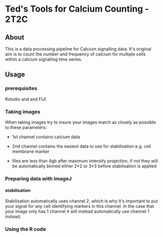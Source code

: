 # Ted's Tools for Calcium Counting - 2T2C

## About

This is a data processing pipeline for Calcium signalling data. It's original aim is to count the number and frequency of calcium for multiple cells within a calcium signalling time series.

## Usage

### prerequisites

Rstudio and and FIJI

### Taking images

When taking images try to insure your images match as closely as possible to these parameters:

-   1st channel contains calcium data

-   2nd channel contains the easiest data to use for stabilisation e.g. cell membrane marker

-   files are less than 4gb after maximum intensity projection, if not they will be automatically binned either 2\*2 or 3\*3 before stabilisation is applied

### Preparing data with ImageJ

#### stabilisation

Stabilisation automatically uses channel 2, which is why it's important to put your signal for any cell identifying markers in this channel. In the case that your image only has 1 channel it will instead automatically use channel 1 instead.

### Using the R code
